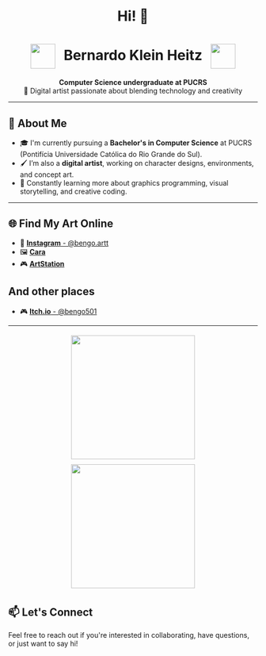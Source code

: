 <h1 align="center">Hi! 👋</h1>

<h1 align="center">
  <img src="https://github.com/user-attachments/assets/72669df0-54ed-47a3-bd87-7840d0a9a329" width="50" style="vertical-align: middle; margin-right: 10px;"/>
  Bernardo Klein Heitz 
  <img src="https://github.com/user-attachments/assets/54363ca0-259b-4e4f-861f-b9ae2b3c37d4" width="50" style="vertical-align: middle; margin-left: 10px;"/>
</h1> 

<p align="center">
  <strong>Computer Science undergraduate at PUCRS</strong> <br/>
  🎨 Digital artist passionate about blending technology and creativity <br/>
</p>

---
## 💼 About Me

- 🎓 I'm currently pursuing a **Bachelor's in Computer Science** at PUCRS (Pontifícia Universidade Católica do Rio Grande do Sul).
- 🖌️ I’m also a **digital artist**, working on character designs, environments, and concept art.
- 🌱 Constantly learning more about graphics programming, visual storytelling, and creative coding.

---

## 🌐 Find My Art Online

- 🎨 [**Instagram** - @bengo.artt](https://www.instagram.com/bengo.artt/)
- 🖼️ [**Cara**](https://cara.app/bengoo)
- 🎮 [**ArtStation**](https://www.artstation.com/bengo501)

## And other places
- 🎮 [**Itch.io** - @bengo501](https://bengo501.itch.io/)
  
---
<p align="center">
  <img src="https://github.com/user-attachments/assets/a14d114a-f7d3-427e-a6f2-e86393e90977" width="250" style="margin: 5px;"/>
  <img src="https://github.com/user-attachments/assets/847b8bda-9a54-4354-845f-de7cd349b456" width="250" style="margin: 5px;"/>
</p>

## 📫 Let's Connect
Feel free to reach out if you're interested in collaborating, have questions, or just want to say hi!

